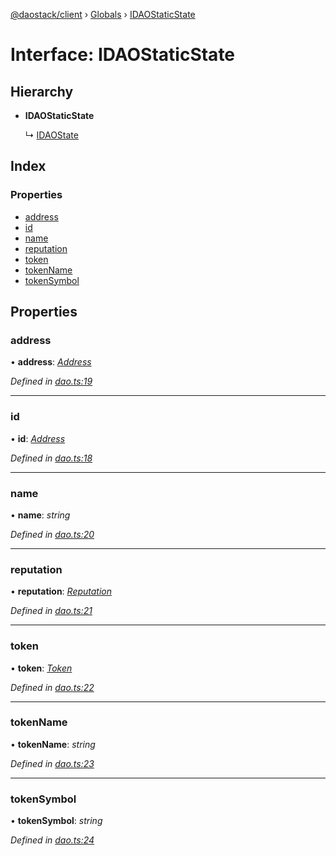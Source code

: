[@daostack/client](../README.md) › [Globals](../globals.md) › [IDAOStaticState](idaostaticstate.md)

# Interface: IDAOStaticState

## Hierarchy

* **IDAOStaticState**

  ↳ [IDAOState](idaostate.md)

## Index

### Properties

* [address](idaostaticstate.md#address)
* [id](idaostaticstate.md#id)
* [name](idaostaticstate.md#name)
* [reputation](idaostaticstate.md#reputation)
* [token](idaostaticstate.md#token)
* [tokenName](idaostaticstate.md#tokenname)
* [tokenSymbol](idaostaticstate.md#tokensymbol)

## Properties

###  address

• **address**: *[Address](../globals.md#address)*

*Defined in [dao.ts:19](https://github.com/daostack/client/blob/a635c74/src/dao.ts#L19)*

___

###  id

• **id**: *[Address](../globals.md#address)*

*Defined in [dao.ts:18](https://github.com/daostack/client/blob/a635c74/src/dao.ts#L18)*

___

###  name

• **name**: *string*

*Defined in [dao.ts:20](https://github.com/daostack/client/blob/a635c74/src/dao.ts#L20)*

___

###  reputation

• **reputation**: *[Reputation](../classes/reputation.md)*

*Defined in [dao.ts:21](https://github.com/daostack/client/blob/a635c74/src/dao.ts#L21)*

___

###  token

• **token**: *[Token](../classes/token.md)*

*Defined in [dao.ts:22](https://github.com/daostack/client/blob/a635c74/src/dao.ts#L22)*

___

###  tokenName

• **tokenName**: *string*

*Defined in [dao.ts:23](https://github.com/daostack/client/blob/a635c74/src/dao.ts#L23)*

___

###  tokenSymbol

• **tokenSymbol**: *string*

*Defined in [dao.ts:24](https://github.com/daostack/client/blob/a635c74/src/dao.ts#L24)*
